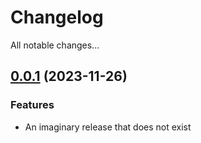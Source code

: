 # Changelog

All notable changes...

## [0.0.1](http://www.example.com) (2023-11-26)

### Features

* An imaginary release that does not exist

